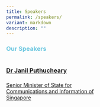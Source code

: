 ```yaml
---
title: Speakers
permalink: /speakers/
variant: markdown
description: ""
---
```

<section class="bp-section">
	<div class="bp-container content padding--top--lg padding--bottom--xl">
			 <section class="row">
				 <div class="col is-8 is-offset-2 print-content">
					 <div>
						 <h3 style="font-weight: bold; color: #6dc7e0;">Our Speakers</h3>
					 </div>
					 <div class="bp-section font">
						 <div class="bp-container is-fluid has-text-centered">
							 <div class="row">
								 <div></div>
								 <div class="col is-4">
									 <a href="/john-lim" class="speaker">
										 <div style="padding: 0 65px;" class="speaker-image-wrapper">
											 <img alt="" src="/img/speak/Aarno Palotie.png" class="speaker-image img-fluid mb-3">
										 </div>
										 <h4 style="font-size: 16px;" class="speaker-name text-ellipsis">Dr Janil Puthucheary</h4>
										 <div style="font-size: 14px;" class="speaker-position text-ellipsis">
											 Senior Minister of State for <br>
											 Communications and Information of<br>
											 Singapore
										 </div>
									 </a>
								 </div>
							 </div>
						 </div>
					 </div>
				 </div>
		</section>
	</div>
</section>